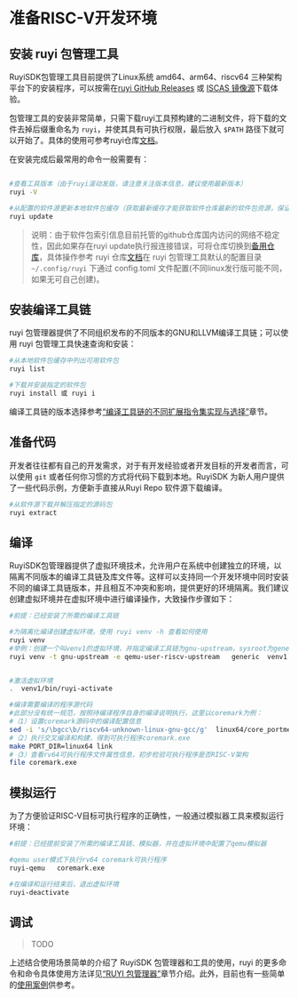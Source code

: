 # 准备RISC-V开发环境

## 安装 ruyi 包管理工具

RuyiSDK包管理工具目前提供了Linux系统 amd64、arm64、riscv64 三种架构平台下的安装程序，可以按需在[ruyi GitHub Releases](https://github.com/RuyiSDK/ruyi/releases/) 或 [ISCAS 镜像源](https://mirror.iscas.ac.cn/ruyisdk/ruyi/releases/)下载体验。

包管理工具的安装非常简单，只需下载ruyi工具预构建的二进制文件，将下载的文件去掉后缀重命名为 `ruyi`，并使其具有可执行权限，最后放入 `$PATH` 路径下就可以开始了。具体的使用可参考ruyi仓库[文档](https://github.com/RuyiSDK/ruyi)。

在安装完成后最常用的命令一般需要有：

```bash

#查看工具版本（由于ruyi滚动发版，请注意关注版本信息，建议使用最新版本）
ruyi -V

#从配置的软件源更新本地软件包缓存（获取最新缓存才能获取软件仓库最新的软件包资源，保证ruyi list 命令返回的数据最新）
ruyi update
```

> 说明：由于软件包索引信息目前托管的github仓库国内访问的网络不稳定性，因此如果存在ruyi update执行报连接错误，可将仓库切换到[备用仓库](https://mirror.iscas.ac.cn/git/ruyisdk/packages-index.git)，具体操作参考 ruyi 仓库[文档](https://github.com/RuyiSDK/ruyi)在 ruyi 包管理工具默认的配置目录 `~/.config/ruyi` 下通过 config.toml 文件配置(不同linux发行版可能不同，如果无可自己创建)。

## 安装编译工具链

ruyi 包管理器提供了不同组织发布的不同版本的GNU和LLVM编译工具链；可以使用 ruyi 包管理工具快速查询和安装：

```bash
#从本地软件包缓存中列出可用软件包
ruyi list

#下载并安装指定的软件包
ruyi install 或 ruyi i
```

编译工具链的版本选择参考[“编译工具链的不同扩展指令集实现与选择”](./typeselection/index)章节。

## 准备代码

开发者往往都有自己的开发需求，对于有开发经验或者开发目标的开发者而言，可以使用 `git` 或者任何你习惯的方式将代码下载到本地。RuyiSDK 为新人用户提供了一些代码示例，方便新手直接从Ruyi Repo 软件源下载编译。

```bash
#从软件源下载并解压指定的源码包
ruyi extract
```

## 编译

RuyiSDK包管理器提供了虚拟环境技术，允许用户在系统中创建独立的环境，以隔离不同版本的编译工具链及库文件等。这样可以支持同一个开发环境中同时安装不同的编译工具链版本，并且相互不冲突和影响，提供更好的环境隔离。我们建议创建虚拟环境并在虚拟环境中进行编译操作，大致操作步骤如下：

```bash
#前提：已经安装了所需的编译工具链

#为隔离化编译创建虚拟环境，使用 ruyi venv -h 查看如何使用
ruyi venv
#举例：创建一个叫venv1的虚拟环境，并指定编译工具链为gnu-upstream，sysroot为generic类型，使用qemu-user-riscv-upstream模拟器
ruyi venv -t gnu-upstream -e qemu-user-riscv-upstream   generic  venv1


#激活虚拟环境
.  venv1/bin/ruyi-activate  

#编译需要编译的程序源代码
#此部分没有统一规范，按照待编译程序自身的编译说明执行，这里以coremark为例：
#（1）设置coremark源码中的编译配置信息
sed -i 's/\bgcc\b/riscv64-unknown-linux-gnu-gcc/g'  linux64/core_portme.mak
#（2）执行交叉编译和构建，得到可执行程序coremark.exe
make PORT_DIR=linux64 link
#（3）查看rv64可执行程序文件属性信息，初步检验可执行程序是否RISC-V架构
file coremark.exe

```

## 模拟运行

为了方便验证RISC-V目标可执行程序的正确性，一般通过模拟器工具来模拟运行环境：

```bash
#前提：已经提前安装了所需的编译工具链、模拟器，并在虚拟环境中配置了qemu模拟器

#qemu user模式下执行rv64 coremark可执行程序
ruyi-qemu   coremark.exe

#在编译和运行结束后，退出虚拟环境
ruyi-deactivate

```

## 调试

> TODO

上述结合使用场景简单的介绍了 RuyiSDK 包管理器和工具的使用，ruyi 的更多命令和命令具体使用方法详见[“RUYI 包管理器”](../../ruyi/index)章节介绍。此外，目前也有一些简单的[使用案例](../../usecase/index)供参考。
